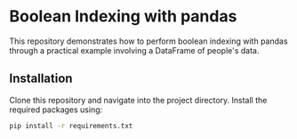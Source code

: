 # Boolean Indexing with pandas

This repository demonstrates how to perform boolean indexing with pandas through a practical example involving a DataFrame of people's data.

## Installation

Clone this repository and navigate into the project directory. Install the required packages using:

```bash
pip install -r requirements.txt
